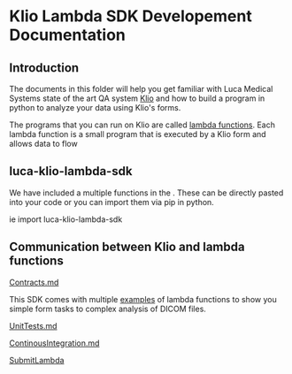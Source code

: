 # Klio Lambda SDK Developement Documentation
## Introduction
The documents in this folder will help you get familiar with Luca Medical Systems state of the art QA system [Klio](Klio.md) and how to build a program in python to analyze your data using Klio's forms.

The programs that you can run on Klio are called [lambda functions](Lambda.md). Each lambda function is a small program that is executed by a Klio form and allows data to flow 

## luca-klio-lambda-sdk

We have included a multiple functions in the . These can be directly pasted into your code or you can import them via pip in python.

ie 
import luca-klio-lambda-sdk

## Communication between Klio and lambda functions
[Contracts.md](Contracts.md)

This SDK comes with multiple [examples](Examples.md) of lambda functions to show you simple form tasks to complex analysis of DICOM files.

[UnitTests.md](UnitTests.md) 

[ContinousIntegration.md](ContinousIntegration.md)


[SubmitLambda](SubmitLambda.md)





